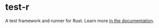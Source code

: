 # test-r

A test framework and runner for Rust. Learn more [in the documentation](https://test-r.vigoo.dev).
